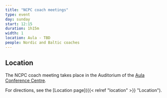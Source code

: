 ```yaml
---
title: "NCPC coach meetings"
type: event
day: sunday
start: 12:15
duration: 1h15m
width: 1
location: Aula - TBD
people: Nordic and Baltic coaches
---
```

## Location
The NCPC coach meeting takes place in the Auditorium of the [Aula Conference Centre](https://iamap.tudelft.nl/en/poi/aula-conference-center/).

For directions, see the [Location page]({{< relref "location" >}} "Location").
